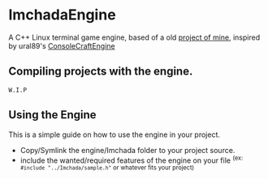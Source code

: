 # ImchadaEngine

A C++ Linux terminal game engine, based of a old [project of mine](https://github.com/LeaoMartelo2/makefile_git), inspired by ural89's [ConsoleCraftEngine](https://github.com/ural89/ConsoleCraftEngine)



## Compiling projects with the engine.

	W.I.P

## Using the Engine


This is a simple guide on how to use the engine in your project.

- Copy/Symlink the engine/Imchada folder to your project source.
- include the wanted/required features of the engine on your file
	 <sup>(ex: `#include "../Imchada/sample.h"` or whatever fits your project) <sup/>

